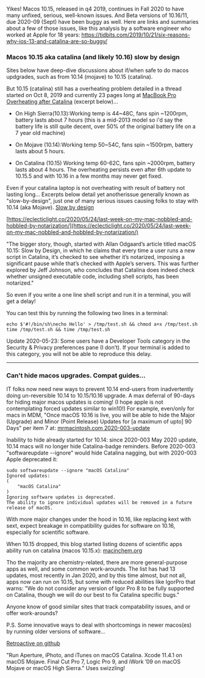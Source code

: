  Yikes! Macos 10.15, released in q4 2019, continues in Fall 2020 to have many unfixed, serious, well-known issues. And Beta versions of 10.16/11, due 2020-09 (Sept) have been buggy as well. Here are links and summaries about a few of those issues, like this analysis by a software engineer who worked at Apple for 18 years: https://tidbits.com/2019/10/21/six-reasons-why-ios-13-and-catalina-are-so-buggy/

### Macos 10.15 aka catalina (and likely 10.16) slow by design 
Sites below have deep-dive discussions about if/when safe to do macos updgrades, such as from 10.14 (mojave) to 10.15 (catalina).

But 10.15 (catalina) still has a overheating problem detailed in a thread started on Oct 8, 2019 and currently 23 pages long at [MacBook Pro Overheating after Catalina](https://discussions.apple.com/thread/250721214?answerId=252570067022#252570067022) (excerpt below)...

* On High Sierra(10.13):Working temp is 44~48C, fans spin ~1200rpm, battery lasts about 7 hours (this is a mid-2013 model so i'd say the battery life is still quite decent, over 50% of the original battery life on a 7 year old machine)

* On Mojave (10.14):Working temp 50~54C, fans spin ~1500rpm, battery lasts about 5 hours.

* On Catalina (10.15) Working temp 60-62C, fans spin ~2000rpm, battery lasts about 4 hours.
The overheating persists even after 6th update to 10.15.5 and with 10.16 in a few months may never get fixed.

Even if your catalina laptop is not overheating with result of battery not lasting long... Excerpts below detail yet anotherissue generally known as "slow-by-design", just one of many serious issues causing folks to stay with 10.14 (aka Mojave). [Slow by design](https://mjtsai.com/blog/2020/05/22/macos-10-15-slow-by-design/) 

[https://eclecticlight.co/2020/05/24/last-week-on-my-mac-nobbled-and-hobbled-by-notarization/](https://eclecticlight.co/2020/05/24/last-week-on-my-mac-nobbled-and-hobbled-by-notarization/)

"The bigger story, though, started with Allan Odgaard’s article titled macOS 10.15: Slow by Design, in which he claims that every time a user runs a new script in Catalina, it’s checked to see whether it’s notarized, imposing a significant pause while that’s checked with Apple’s servers. This was further explored by Jeff Johnson, who concludes that Catalina does indeed check whether unsigned executable code, including shell scripts, has been notarized."

So even if you write a one line shell script and run it in a terminal, you will get a delay!

You can test this by running the following two lines in a terminal:
```
echo $'#!/bin/sh\necho Hello' > /tmp/test.sh && chmod a+x /tmp/test.sh
time /tmp/test.sh && time /tmp/test.sh
```
Update 2020-05-23: Some users have a Developer Tools category in the Security & Privacy preferences pane (I don’t). If your terminal is added to this category, you will not be able to reproduce this delay.

----
### Can't hide macos upgrades. Compat guides...
IT folks now need new ways to prevent 10.14 end-users from inadvertently doing un-reversible 10.14 to 10.15/10.16 upgrade.
A max deferral of 90-days for hiding major macos updates is coming! (I hope apple is not contemplating forced updates similar to win10!) For example, even/only for macs in MDM, "Once macOS 10.16 is live, you will be able to hide the Major (Upgrade) and Minor (Point Release) Updates for [a maximum of upto] 90 Days" per item 7 at: [mrmacintosh.com 2020-003-update](http://mrmacintosh.com/10-15-5-2020-003-updates-changes-to-softwareupdate-ignore/)

Inability to hide already started for 10.14: since 2020-003 May 2020 update, 10.14 macs will no longer hide Catalina-badge reminders. Before 2020-003 "softwareupdate --ignore" would hide Catalina nagging, but with 2020-003 Apple deprecated it:
``` command
sudo softwareupdate --ignore "macOS Catalina"
Ignored updates:
(
    "macOS Catalina"
)
Ignoring software updates is deprecated.
The ability to ignore individual updates will be removed in a future release of macOS.
```
With more major changes under the hood in 10.16, like replacing kext with sext, expect breakage in compatibility guides for software on 10.16, especially for scientific software.

When 10.15 dropped, this blog started listing dozens of scientific apps ability run on catalina (macos 10.15.x):
[macinchem.org](https://www.macinchem.org/blog/files/847f380fbaa17a1ee0b1f883307332ea-2537.php)


Tho the majority are chemistry-related, there are more general-purpose apps as well, and some common work-arounds.
The list has had 13 updates, most recently in Jan 2020, and by this time almost, but not all, apps now can run on 10.15, but some with reduced abilities like IgorPro that warns: "We do not consider any version of Igor Pro 8 to be fully supported on Catalina, though we will do our best to fix Catalina specific bugs."

Anyone know of good similar sites that track compatability issues, and or offer work-arounds?

P.S. Some innovative ways to deal with shortcomings in newer macos(es) by running older versions of software...

[Retroactive on github](https://github.com/cormiertyshawn895/Retroactive)

"Run Aperture, iPhoto, and iTunes on macOS Catalina. Xcode 11.4.1 on macOS Mojave. Final Cut Pro 7, Logic Pro 9, and iWork ’09 on macOS Mojave or macOS High Sierra."  Uses swizzling!
